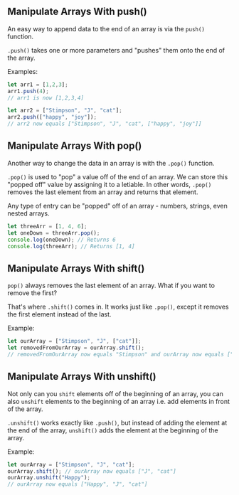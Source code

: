 ## Manipulate Arrays With push()

An easy way to append data to the end of an array is via the `push()` function.

`.push()` takes one or more parameters and "pushes" them onto the end of the array.

Examples:

```js
let arr1 = [1,2,3];
arr1.push(4);
// arr1 is now [1,2,3,4]

let arr2 = ["Stimpson", "J", "cat"];
arr2.push(["happy", "joy"]);
// arr2 now equals ["Stimpson", "J", "cat", ["happy", "joy"]]
```

## Manipulate Arrays With pop()

Another way to change the data in an array is with the `.pop()` function.

`.pop()` is used to "pop" a value off of the end of an array. We can store this "popped off" value by assigning it to a letiable. In other words, `.pop()` removes the last element from an array and returns that element.

Any type of entry can be "popped" off of an array - numbers, strings, even nested arrays.

```js
let threeArr = [1, 4, 6];
let oneDown = threeArr.pop();
console.log(oneDown); // Returns 6
console.log(threeArr); // Returns [1, 4]
```

## Manipulate Arrays With shift()

`pop()` always removes the last element of an array. What if you want to remove the first?

That's where `.shift()` comes in. It works just like `.pop()`, except it removes the first element instead of the last.

Example:

```js
let ourArray = ["Stimpson", "J", ["cat"]];
let removedFromOurArray = ourArray.shift();
// removedFromOurArray now equals "Stimpson" and ourArray now equals ["J", ["cat"]].
```

## Manipulate Arrays With unshift()

Not only can you `shift` elements off of the beginning of an array, you can also `unshift` elements to the beginning of an array i.e. add elements in front of the array.

`.unshift()` works exactly like `.push()`, but instead of adding the element at the end of the array, `unshift()` adds the element at the beginning of the array.

Example:

```js
let ourArray = ["Stimpson", "J", "cat"];
ourArray.shift(); // ourArray now equals ["J", "cat"]
ourArray.unshift("Happy");
// ourArray now equals ["Happy", "J", "cat"]
```